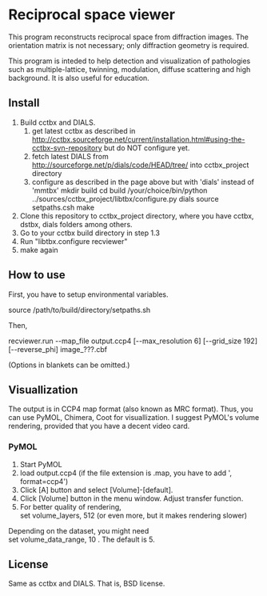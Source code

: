 Reciprocal space viewer
=======================

This program reconstructs reciprocal space from diffraction
images. The orientation matrix is not necessary; only diffraction
geometry is required.

This program is inteded to help detection and visualization of
pathologies such as multiple-lattice, twinning, modulation, diffuse
scattering and high background. It is also useful for education.

Install
-------

1.  Build cctbx and DIALS.
    1. get latest cctbx as described in 
       http://cctbx.sourceforge.net/current/installation.html#using-the-cctbx-svn-repository 
       but do NOT configure yet.
    2. fetch latest DIALS from http://sourceforge.net/p/dials/code/HEAD/tree/ into 
       cctbx_project directory
    3. configure as described in the page above but with 'dials' instead of 'mmtbx' 
        mkdir build 
        cd build 
        /your/choice/bin/python ../sources/cctbx_project/libtbx/configure.py dials 
        source setpaths.csh 
        make 
2.  Clone this repository to cctbx_project directory, where you have
    cctbx, dstbx, dials folders among others.
3.  Go to your cctbx build directory in step 1.3
4.  Run "libtbx.configure recviewer"
5.  make again

How to use
----------

First, you have to setup environmental variables.

 source /path/to/build/directory/setpaths.sh

Then, 

 recviewer.run --map_file output.ccp4 [--max_resolution 6] [--grid_size 192] [--reverse_phi] image_???.cbf

(Options in blankets can be omitted.)

Visuallization
--------------

The output is in CCP4 map format (also known as MRC format). Thus, you
can use PyMOL, Chimera, Coot for visuallization. I suggest PyMOL's
volume rendering, provided that you have a decent video card.

### PyMOL

1.  Start PyMOL
2.  load output.ccp4 (if the file extension is .map, you have to add ', format=ccp4')
3.  Click [A] button and select [Volume]-[default].
4.  Click [Volume] button in the menu window. Adjust transfer function.
5.  For better quality of rendering,  
    set volume_layers, 512 (or even more, but it makes rendering slower)

Depending on the dataset, you might need  
set volume_data_range, 10
. The default is 5.

License
-------

Same as cctbx and DIALS. That is, BSD license.